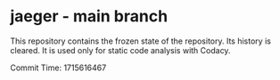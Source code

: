 # jaeger - main branch

This repository contains the frozen state of the repository.
Its history is cleared. It is used only for static code
analysis with Codacy.

Commit Time: 1715616467